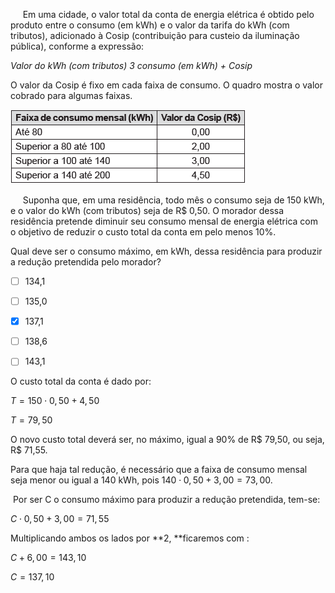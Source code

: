 

     Em uma cidade, o valor total da conta de energia elétrica é obtido pelo produto entre o consumo (em kWh) e o valor da tarifa do kWh (com tributos), adicionado à Cosip (contribuição para custeio da iluminação pública), conforme a expressão:

*Valor do kWh (com tributos) 3 consumo (em kWh) + Cosip*

O valor da Cosip é fixo em cada faixa de consumo. O quadro mostra o valor cobrado para algumas faixas.

![](ec60d185-7d0b-68ca-b094-42f408e96792.png)

     Suponha que, em uma residência, todo mês o consumo seja de 150 kWh, e o valor do kWh (com tributos) seja de R$ 0,50. O morador dessa residência pretende diminuir seu consumo mensal de energia elétrica com o objetivo de reduzir o custo total da conta em pelo menos 10%.

Qual deve ser o consumo máximo, em kWh, dessa residência para produzir a redução pretendida pelo morador?



- [ ] 134,1
- [ ] 135,0
- [x] 137,1
- [ ] 138,6
- [ ] 143,1


O custo total da conta é dado por:

$T = 150 \cdot 0,50 + 4,50$

$T = 79,50$

O novo custo total deverá ser, no máximo, igual a 90% de R$ 79,50, ou seja, R$ 71,55.

Para que haja tal redução, é necessário que a faixa de consumo mensal seja menor ou igual a 140 kWh, pois $140 \cdot 0,50 + 3,00 = 73,00$.

 Por ser C o consumo máximo para produzir a redução pretendida, tem-se:

$C \cdot 0,50 + 3,00 = 71,55$

Multiplicando ambos os lados por **2, **ficaremos com :

$C + 6,00 = 143,10$

$C = 137,10$

        